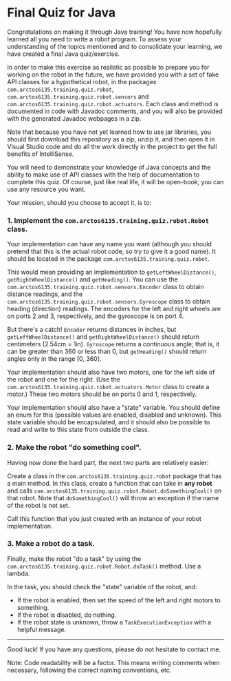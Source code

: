 # Final Quiz for Java

Congratulations on making it through Java training!
You have now hopefully learned all you need to write a robot program. 
To assess your understanding of the topics mentioned and to consolidate your learning, we have created a final Java quiz/exercise.

In order to make this exercise as realistic as possible to prepare you for working on the robot in the future, we have provided you with a set of fake API classes for a hypothetical robot, in the packages `com.arctos6135.training.quiz.robot`, `com.arctos6135.training.quiz.robot.sensors` and `com.arctos6135.training.quiz.robot.actuators`.
Each class and method is documented in code with Javadoc comments, and you will also be provided with the generated Javadoc webpages in a zip.

Note that because you have not yet learned how to use jar libraries, you should first download this repository as a zip, unzip it, and then open it in Visual Studio code and do all the work directly in the project to get the full benefits of IntelliSense.

You will need to demonstrate your knowledge of Java concepts and the ability to make use of API classes with the help of documentation to complete this quiz.
Of course, just like real life, it will be open-book; you can use any resource you want. 

Your mission, should you choose to accept it, is to:
### 1. Implement the `com.arctos6135.training.quiz.robot.Robot` class.

Your implementation can have any name you want (although you should pretend that this is the actual robot code, so try to give it a good name).
It should be located in the package `com.arctos6135.training.quiz.robot`.

This would mean providing an implementation to `getLeftWheelDistance()`, `getRightWheelDistance()` and `getHeading()`.
You can use the `com.arctos6135.training.quiz.robot.sensors.Encoder` class to obtain distance readings, and the `com.arctos6135.training.quiz.robot.sensors.Gyroscope` class to obtain heading (direction) readings.
The encoders for the left and right wheels are on ports 2 and 3, respectively, and the gyroscope is on port 4.

But there's a catch!
`Encoder` returns distances in inches, but `getLeftWheelDistance()` and `getRightWheelDistance()` should return centimeters (2.54cm = 1in).
`Gyroscope` returns a continuous angle; that is, it can be greater than 360 or less than 0, but `getHeading()` should return angles only in the range [0, 360].

Your implementation should also have two motors, one for the left side of the robot and one for the right. 
(Use the `com.arctos6135.training.quiz.robot.actuators.Motor` class to create a motor.)
These two motors should be on ports 0 and 1, respectively. 

Your implementation should also have a "state" variable.
You should define an enum for this (possible values are enabled, disabled and unknown).
This state variable should be encapsulated, and it should also be possible to read and write to this state from outside the class.

### 2. Make the robot "do something cool".

Having now done the hard part, the next two parts are relatively easier:

Create a class in the `com.arctos6135.training.quiz.robot` package that has a main method.
In this class, create a function that can take in **any robot** and calls `com.arctos6135.training.quiz.robot.Robot.doSomethingCool()` on that robot.
Note that `doSomethingCool()` will throw an exception if the name of the robot is not set.

Call this function that you just created with an instance of your robot implementation.

### 3. Make a robot do a task.

Finally, make the robot "do a task" by using the `com.arctos6135.training.quiz.robot.Robot.doTask()` method.
Use a lambda.

In the task, you should check the "state" variable of the robot, and:
* If the robot is enabled, then set the speed of the left and right motors to something.
* If the robot is disabled, do nothing.
* If the robot state is unknown, throw a `TaskExecutionException` with a helpful message.

---

Good luck!
If you have any questions, please do not hesitate to contact me.

Note: Code readability will be a factor.
This means writing comments when necessary, following the correct naming conventions, etc.
